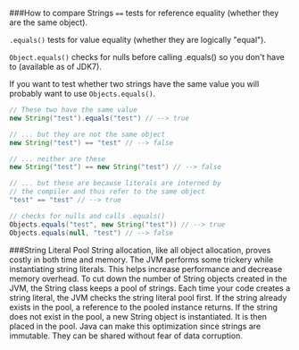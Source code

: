 ###How to compare Strings
```==``` tests for reference equality (whether they are the same object).

```.equals()``` tests for value equality (whether they are logically "equal").

```Object.equals()``` checks for nulls before calling .equals() so you don't have to (available as of JDK7).

If you want to test whether two strings have the same value you will probably want to use ```Objects.equals()```.

```java
// These two have the same value
new String("test").equals("test") // --> true 

// ... but they are not the same object
new String("test") == "test" // --> false 

// ... neither are these
new String("test") == new String("test") // --> false 

// ... but these are because literals are interned by 
// the compiler and thus refer to the same object
"test" == "test" // --> true 

// checks for nulls and calls .equals()
Objects.equals("test", new String("test")) // --> true
Objects.equals(null, "test") // --> false
```

###String Literal Pool
String allocation, like all object allocation, proves costly in both time and memory. The JVM performs some trickery while instantiating string literals. This helps increase performance and decrease memory overhead. To cut down the number of String objects created in the JVM, the String class keeps a pool of strings. Each time your code creates a string literal, the JVM checks the string literal pool first. If the string already exists in the pool, a reference to the pooled instance returns. If the string does not exist in the pool, a new String object is instantiated. It is then placed in the pool. Java can make this optimization since strings are immutable. They can be shared without fear of data corruption.
